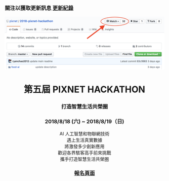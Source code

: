 ### 關注以獲取更新訊息 [更新紀錄](./CHANGELOG.md)
![](static/followme.png)


<h1 align="center">第五屆 PIXNET HACKATHON</h1>
<h3 align="center">打造智慧生活共榮圈</h3>
<h3 align="center">2018/8/18 (六) ~ 2018/8/19（日)</h3>

<p align="center">AI 人工智慧和物聯網技術<br>遇上生活真實數據<br>將激發多少創新應用<br>歡迎各界駭客高手前來挑戰<br>攜手打造智慧生活共榮圈</p>

<h3 align="center"><a href="https://pixnet.kktix.cc/events/pixnethackthon2018">報名頁面</a></h3>







